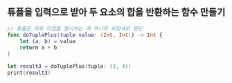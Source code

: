 ## 튜플을 입력으로 받아 두 요소의 합을 반환하는 함수 만들기

```swift
// 튜플은 따로 타입을 명시하는 게 아니라 모양새로 판단
func doTuplePlus(tuple value: (Int, Int)) -> Int {
    let (a, b) = value
    return a + b
} 

let result3 = doTuplePlus(tuple: (3, 4))
print(result3)

```